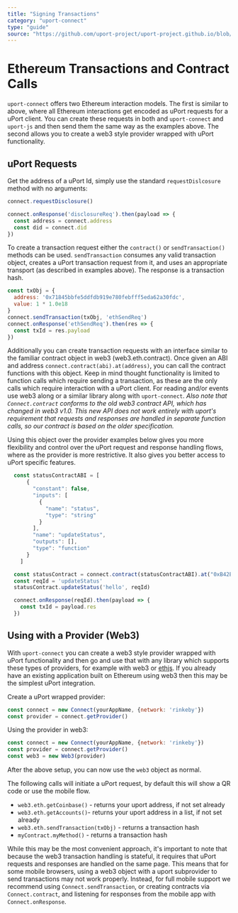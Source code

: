 ```yaml
---
title: "Signing Transactions"
category: "uport-connect"
type: "guide"
source: "https://github.com/uport-project/uport-project.github.io/blob/develop/markdown/docs/guides/SignTransactions.md"
---
```


# Ethereum Transactions and Contract Calls

`uport-connect` offers two Ethereum interaction models. The first is similar to above, where all Ethereum interactions get encoded as uPort requests for a uPort client. You can create these requests in both and `uport-connect` and `uport-js` and then send them the same way as the examples above. The second allows you to create a web3 style provider wrapped with uPort functionality.

## uPort Requests

Get the address of a uPort Id, simply use the standard `requestDislcosure` method with no arguments:

```javascript
connect.requestDisclosure()

connect.onResponse('disclosureReq').then(payload => {
  const address = connect.address
  const did = connect.did
})
```

To create a transaction request either the `contract()` or `sendTransaction()` methods can be used. `sendTransaction` consumes any valid transaction object, creates a uPort transaction request from it, and uses an appropriate transport (as described in examples above). The response is a transaction hash.

```javascript
const txObj = {
  address: '0x71845bbfe5ddfdb919e780febfff5eda62a30fdc',
  value: 1 * 1.0e18
}
connect.sendTransaction(txObj, 'ethSendReq')
connect.onResponse('ethSendReq').then(res => {
  const txId = res.payload
})
```

Additionally you can create transaction requests with an interface similar to the familiar contract object in web3 (web3.eth.contract). Once given an ABI and address `connect.contract(abi).at(address)`, you can call the contract functions with this object. Keep in mind thought functionality is limited to function calls which require sending a transaction, as these are the only calls which require interaction with a uPort client. For reading and/or events use web3 along or a similar library along with `uport-connect`. _Also note that `Connect.contract` conforms to the *old* web3 contract API, which has changed in web3 v1.0.  This new API does not work entirely with uport's requirement that requests and responses are handled in separate function calls, so our contract is based on the older specification._

Using this object over the provider examples below gives you more flexibility and control over the uPort request and response handling flows, where as the provider is more restrictive. It also gives you better access to uPort specific features.

```js
  const statusContractABI = [
      {
        "constant": false,
        "inputs": [
          {
            "name": "status",
            "type": "string"
          }
        ],
        "name": "updateStatus",
        "outputs": [],
        "type": "function"
      }
    ]

  const statusContract = connect.contract(statusContractABI).at("0xB42E70a3c6dd57003f4bFe7B06E370d21CDA8087")
  const reqId = 'updateStatus'
  statusContract.updateStatus('hello', reqId)

  connect.onResponse(reqId).then(payload => {
    const txId = payload.res
  })
```

## Using with a Provider (Web3)

With `uport-connect` you can create a web3 style provider wrapped with uPort functionality and then go and use that with any library which supports these types of providers, for example with web3 or  [ethjs](https://github.com/ethjs/ethjs). If you already have an existing application built on Ethereum using web3 then this may be the simplest uPort integration.

Create a uPort wrapped provider:

```javascript
const connect = new Connect(yourAppName, {network: 'rinkeby'})
const provider = connect.getProvider()
```

Using the provider in web3:

```javascript
const connect = new Connect(yourAppName, {network: 'rinkeby'})
const provider = connect.getProvider()
const web3 = new Web3(provider)
```

After the above setup, you can now use the `web3` object as normal.

The following calls will initiate a uPort request, by default this will show a QR code or use the mobile flow.

* `web3.eth.getCoinbase()` - returns your uport address, if not set already
* `web3.eth.getAccounts()`- returns your uport address in a list, if not set already
* `web3.eth.sendTransaction(txObj)` - returns a transaction hash
* `myContract.myMethod()` - returns a transaction hash

While this may be the most convenient approach, it's important to note that because the web3 transaction handling is stateful, it requires that uPort requests and responses are handled on the same page. This means that for some mobile browsers, using a web3 object with a uport subprovider to send transactions may not work properly. Instead, for full mobile support we recommend using `Connect.sendTransaction`, or creating contracts via `Connect.contract`, and listening for responses from the mobile app with `Connect.onResponse`.
